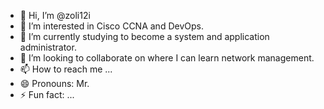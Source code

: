 - 👋 Hi, I’m @zoli12i
- 👀 I’m interested in Cisco CCNA and DevOps.
- 🌱 I’m currently studying to become a system and application administrator.
- 💞️ I’m looking to collaborate on where I can learn network management.
- 📫 How to reach me ...
- 😄 Pronouns: Mr.
- ⚡ Fun fact: ...

<!---
zoli12i/zoli12i is a ✨ special ✨ repository because its `README.md` (this file) appears on your GitHub profile.
You can click the Preview link to take a look at your changes.
--->
